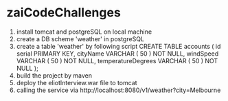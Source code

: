 # zaiCodeChallenges

1. install tomcat and postgreSQL on local machine
2. create a DB scheme 'weather' in postgreSQL
3. create a table 'weather' by following script
CREATE TABLE accounts (
	id serial PRIMARY KEY,
	cityName VARCHAR ( 50 ) NOT NULL,
	windSpeed VARCHAR ( 50 ) NOT NULL,
	temperatureDegrees VARCHAR ( 50 ) NOT NULL
);
4. build the project by maven
5. deploy the eliotInterview.war file to tomcat
6. calling the service via http://localhost:8080/v1/weather?city=Melbourne
